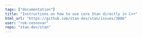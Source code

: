 ```yaml
---
tags: ["documentation"]
title: "Instructions on how to use core Stan directly in C++"
html_url: "https://github.com/stan-dev/stan/issues/3086"
user: "rok-cesnovar"
repo: "stan-dev/stan"
---
```



